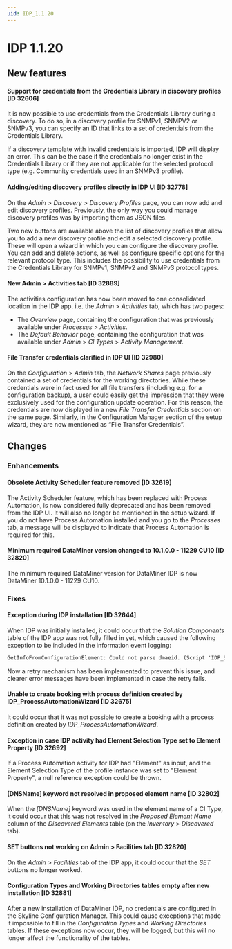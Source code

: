 ```yaml
---
uid: IDP_1.1.20
---
```


# IDP 1.1.20

## New features

#### Support for credentials from the Credentials Library in discovery profiles \[ID 32606\]

It is now possible to use credentials from the Credentials Library during a discovery. To do so, in a discovery profile for SNMPv1, SNMPV2 or SNMPv3, you can specify an ID that links to a set of credentials from the Credentials Library.

If a discovery template with invalid credentials is imported, IDP will display an error. This can be the case if the credentials no longer exist in the Credentials Library or if they are not applicable for the selected protocol type (e.g. Community credentials used in an SNMPv3 profile).

#### Adding/editing discovery profiles directly in IDP UI \[ID 32778\]

On the *Admin* > *Discovery* > *Discovery Profiles* page, you can now add and edit discovery profiles. Previously, the only way you could manage discovery profiles was by importing them as JSON files.

Two new buttons are available above the list of discovery profiles that allow you to add a new discovery profile and edit a selected discovery profile. These will open a wizard in which you can configure the discovery profile. You can add and delete actions, as well as configure specific options for the relevant protocol type. This includes the possibility to use credentials from the Credentials Library for SNMPv1, SNMPv2 and SNMPv3 protocol types.

#### New Admin \> Activities tab \[ID 32889\]

The activities configuration has now been moved to one consolidated location in the IDP app. i.e. the *Admin* > *Activities* tab, which has two pages:

- The *Overview* page, containing the configuration that was previously available under *Processes* > *Activities*.
- The *Default Behavior* page, containing the configuration that was available under *Admin* > *CI Types* > *Activity Management*.

#### File Transfer credentials clarified in IDP UI \[ID 32980\]

On the *Configuration* > *Admin* tab, the *Network Shares* page previously contained a set of credentials for the working directories. While these credentials were in fact used for all file transfers (including e.g. for a configuration backup), a user could easily get the impression that they were exclusively used for the configuration update operation. For this reason, the credentials are now displayed in a new *File Transfer Credentials* section on the same page. Similarly, in the Configuration Manager section of the setup wizard, they are now mentioned as “File Transfer Credentials”.

## Changes

### Enhancements

#### Obsolete Activity Scheduler feature removed \[ID 32619\]

The Activity Scheduler feature, which has been replaced with Process Automation, is now considered fully deprecated and has been removed from the IDP UI. It will also no longer be mentioned in the setup wizard. If you do not have Process Automation installed and you go to the *Processes* tab, a message will be displayed to indicate that Process Automation is required for this.

#### Minimum required DataMiner version changed to 10.1.0.0 - 11229 CU10 \[ID 32820\]

The minimum required DataMiner version for DataMiner IDP is now DataMiner 10.1.0.0 - 11229 CU10.

### Fixes

#### Exception during IDP installation \[ID 32644\]

When IDP was initially installed, it could occur that the *Solution Components* table of the IDP app was not fully filled in yet, which caused the following exception to be included in the information event logging:

```txt
GetInfoFromConfigurationElement: Could not parse dmaeid. (Script 'IDP_SetupWizardFrontEnd')
```

Now a retry mechanism has been implemented to prevent this issue, and clearer error messages have been implemented in case the retry fails.

#### Unable to create booking with process definition created by IDP_ProcessAutomationWizard \[ID 32675\]

It could occur that it was not possible to create a booking with a process definition created by *IDP_ProcessAutomationWizard*.

#### Exception in case IDP activity had Element Selection Type set to Element Property \[ID 32692\]

If a Process Automation activity for IDP had "Element" as input, and the Element Selection Type of the profile instance was set to "Element Property", a null reference exception could be thrown.

#### \[DNSName\] keyword not resolved in proposed element name \[ID 32802\]

When the *\[DNSName\]* keyword was used in the element name of a CI Type, it could occur that this was not resolved in the *Proposed Element Name* column of the *Discovered Elements* table (on the *Inventory* > *Discovered* tab).

#### SET buttons not working on Admin \> Facilities tab \[ID 32820\]

On the *Admin* > *Facilities* tab of the IDP app, it could occur that the *SET* buttons no longer worked.

#### Configuration Types and Working Directories tables empty after new installation \[ID 32881\]

After a new installation of DataMiner IDP, no credentials are configured in the Skyline Configuration Manager. This could cause exceptions that made it impossible to fill in the *Configuration Types* and *Working Directories* tables. If these exceptions now occur, they will be logged, but this will no longer affect the functionality of the tables.
